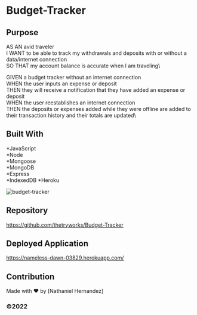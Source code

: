 # Budget-Tracker

## Purpose  

AS AN avid traveler\
I WANT to be able to track my withdrawals and deposits with or without a data/internet connection\
SO THAT my account balance is accurate when I am traveling\

GIVEN a budget tracker without an internet connection\
WHEN the user inputs an expense or deposit\
THEN they will receive a notification that they have added an expense or deposit\
WHEN the user reestablishes an internet connection\
THEN the deposits or expenses added while they were offline are added to their transaction history and their totals are updated\

## Built With

*JavaScript  
*Node  
*Mongoose  
*MongoDB  
*Express\
*IndexedDB
*Heroku

![budget-tracker](https://user-images.githubusercontent.com/95715383/178071402-f51c53a1-5bc6-4bf4-9e48-5ccf27f7fa36.JPG)



## Repository
https://github.com/thetryworks/Budget-Tracker

## Deployed Application
https://nameless-dawn-03829.herokuapp.com/

## Contribution
Made with ❤️ by [Nathaniel Hernandez]


### ©️2022  
